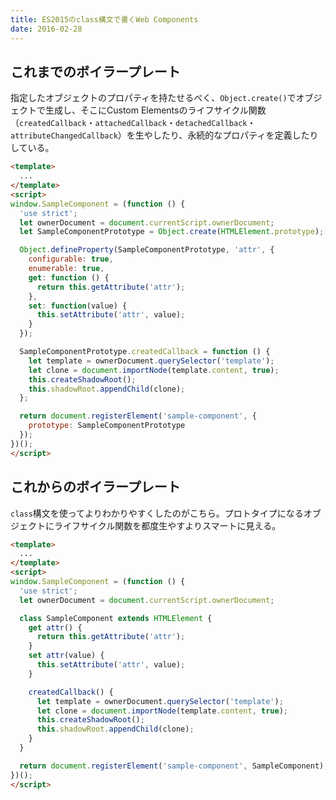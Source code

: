 ```yaml
---
title: ES2015のclass構文で書くWeb Components
date: 2016-02-28
---
```


## これまでのボイラープレート

指定したオブジェクトのプロパティを持たせるべく、`Object.create()`でオブジェクトで生成し、そこにCustom Elementsのライフサイクル関数（`createdCallback`・`attachedCallback`・`detachedCallback`・`attributeChangedCallback`）を生やしたり、永続的なプロパティを定義したりしている。

```html
<template>
  ...
</template>
<script>
window.SampleComponent = (function () {
  'use strict';
  let ownerDocument = document.currentScript.ownerDocument;
  let SampleComponentPrototype = Object.create(HTMLElement.prototype);

  Object.defineProperty(SampleComponentPrototype, 'attr', {
    configurable: true,
    enumerable: true,
    get: function () {
      return this.getAttribute('attr');
    },
    set: function(value) {
      this.setAttribute('attr', value);
    }
  });

  SampleComponentPrototype.createdCallback = function () {
    let template = ownerDocument.querySelector('template');
    let clone = document.importNode(template.content, true);
    this.createShadowRoot();
    this.shadowRoot.appendChild(clone);
  };

  return document.registerElement('sample-component', {
    prototype: SampleComponentPrototype
  });
})();
</script>
```

## これからのボイラープレート

`class`構文を使ってよりわかりやすくしたのがこちら。プロトタイプになるオブジェクトにライフサイクル関数を都度生やすよりスマートに見える。

```html
<template>
  ...
</template>
<script>
window.SampleComponent = (function () {
  'use strict';
  let ownerDocument = document.currentScript.ownerDocument;

  class SampleComponent extends HTMLElement {
    get attr() {
      return this.getAttribute('attr');
    }
    set attr(value) {
      this.setAttribute('attr', value);
    }

    createdCallback() {
      let template = ownerDocument.querySelector('template');
      let clone = document.importNode(template.content, true);
      this.createShadowRoot();
      this.shadowRoot.appendChild(clone);
    }
  }

  return document.registerElement('sample-component', SampleComponent);
})();
</script>
```

